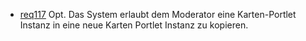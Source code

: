 * [req117](https://github.com/PolitAktiv/politaktiv-requirements/tree/master/de/requirements/req117/req117.md) Opt. Das System erlaubt dem Moderator eine Karten-Portlet Instanz in eine neue Karten Portlet Instanz zu kopieren.
